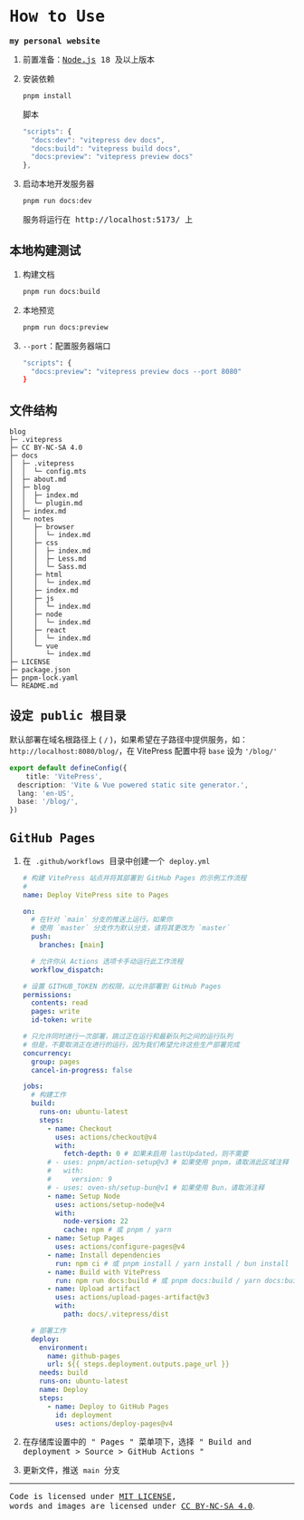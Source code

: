# <samp>How to Use</samp>

<samp><b>my personal website</b></samp>

1. <samp>前置准备：[Node.js](https://nodejs.org/) 18 及以上版本</samp>

2. <samp>安装依赖</samp>

   ```sh
   pnpm install
   ```

   <samp>脚本</samp>

   ```js
   "scripts": {
     "docs:dev": "vitepress dev docs",
     "docs:build": "vitepress build docs",
     "docs:preview": "vitepress preview docs"
   },
   ```

3. <samp>启动本地开发服务器</samp>

   ```sh
   pnpm run docs:dev
   ```

   <samp>服务将运行在 http://localhost:5173/ 上</samp>

## <samp>本地构建测试</samp>

1. <samp>构建文档</samp>

   ```sh
   pnpm run docs:build
   ```

2. <samp>本地预览</samp>

   ```sh
   pnpm run docs:preview
   ```

3. <samp>`--port`：配置服务器端口</samp>

   ```sh
   "scripts": {
     "docs:preview": "vitepress preview docs --port 8080"
   }
   ```

## <samp>文件结构</samp>

````
blog
├─ .vitepress
├─ CC BY-NC-SA 4.0
├─ docs
│  ├─ .vitepress
│  │  └─ config.mts
│  ├─ about.md
│  ├─ blog
│  │  ├─ index.md
│  │  └─ plugin.md
│  ├─ index.md
│  └─ notes
│     ├─ browser
│     │  └─ index.md
│     ├─ css
│     │  ├─ index.md
│     │  ├─ Less.md
│     │  └─ Sass.md
│     ├─ html
│     │  └─ index.md
│     ├─ index.md
│     ├─ js
│     │  └─ index.md
│     ├─ node
│     │  └─ index.md
│     ├─ react
│     │  └─ index.md
│     └─ vue
│        └─ index.md
├─ LICENSE
├─ package.json
├─ pnpm-lock.yaml
└─ README.md

````



## <samp>设定 public 根目录</samp>

默认部署在域名根路径上 ( `/` )，如果希望在子路径中提供服务，如： `http://localhost:8080/blog/`，在 VitePress 配置中将 `base` 设为 `'/blog/'` 

```ts
export default defineConfig({
	title: 'VitePress',
  description: 'Vite & Vue powered static site generator.',
  lang: 'en-US',
  base: '/blog/',
})
```

## <samp>GitHub Pages</samp>

1. <samp>在 `.github/workflows` 目录中创建一个 `deploy.yml` </samp>

   ```yaml
   # 构建 VitePress 站点并将其部署到 GitHub Pages 的示例工作流程
   #
   name: Deploy VitePress site to Pages
   
   on:
     # 在针对 `main` 分支的推送上运行。如果你
     # 使用 `master` 分支作为默认分支，请将其更改为 `master`
     push:
       branches: [main]
   
     # 允许你从 Actions 选项卡手动运行此工作流程
     workflow_dispatch:
   
   # 设置 GITHUB_TOKEN 的权限，以允许部署到 GitHub Pages
   permissions:
     contents: read
     pages: write
     id-token: write
   
   # 只允许同时进行一次部署，跳过正在运行和最新队列之间的运行队列
   # 但是，不要取消正在进行的运行，因为我们希望允许这些生产部署完成
   concurrency:
     group: pages
     cancel-in-progress: false
   
   jobs:
     # 构建工作
     build:
       runs-on: ubuntu-latest
       steps:
         - name: Checkout
           uses: actions/checkout@v4
           with:
             fetch-depth: 0 # 如果未启用 lastUpdated，则不需要
         # - uses: pnpm/action-setup@v3 # 如果使用 pnpm，请取消此区域注释
         #   with:
         #     version: 9
         # - uses: oven-sh/setup-bun@v1 # 如果使用 Bun，请取消注释
         - name: Setup Node
           uses: actions/setup-node@v4
           with:
             node-version: 22
             cache: npm # 或 pnpm / yarn
         - name: Setup Pages
           uses: actions/configure-pages@v4
         - name: Install dependencies
           run: npm ci # 或 pnpm install / yarn install / bun install
         - name: Build with VitePress
           run: npm run docs:build # 或 pnpm docs:build / yarn docs:build / bun run docs:build
         - name: Upload artifact
           uses: actions/upload-pages-artifact@v3
           with:
             path: docs/.vitepress/dist
   
     # 部署工作
     deploy:
       environment:
         name: github-pages
         url: ${{ steps.deployment.outputs.page_url }}
       needs: build
       runs-on: ubuntu-latest
       name: Deploy
       steps:
         - name: Deploy to GitHub Pages
           id: deployment
           uses: actions/deploy-pages@v4
   ```

2. <samp>在存储库设置中的 " Pages " 菜单项下，选择 " Build and deployment > Source > GitHub Actions "</samp>
3. <samp>更新文件，推送 `main` 分支</samp>

----

<samp>Code is licensed under <a href='./LICENSE'>MIT LICENSE</a>, <br>words and images are licensed under <a href='https://creativecommons.org/licenses/by-nc-sa/4.0/'>CC BY-NC-SA 4.0</a></samp>.
